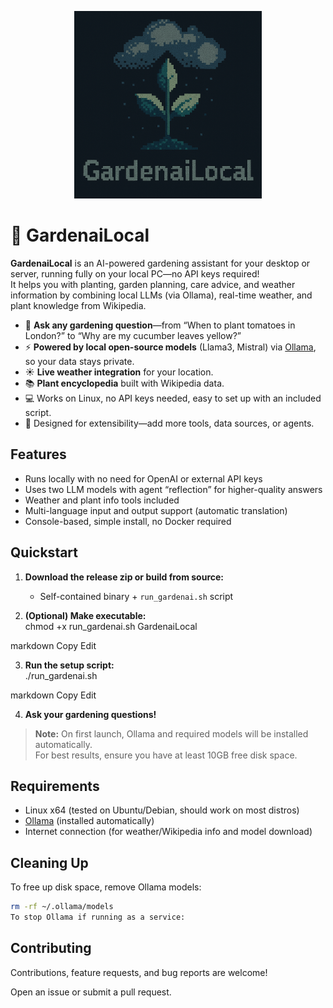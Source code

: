 <p align="center">
  <img src="Assets/logo.png" alt="GardenaiLocal Logo" width="300"/>
</p>

# 🌱 GardenaiLocal

**GardenaiLocal** is an AI-powered gardening assistant for your desktop or server, running fully on your local PC—no API keys required!  
It helps you with planting, garden planning, care advice, and weather information by combining local LLMs (via Ollama), real-time weather, and plant knowledge from Wikipedia.

- 🌱 **Ask any gardening question**—from “When to plant tomatoes in London?” to “Why are my cucumber leaves yellow?”
- ⚡ **Powered by local open-source models** (Llama3, Mistral) via [Ollama](https://ollama.com/), so your data stays private.
- ☀️ **Live weather integration** for your location.
- 📚 **Plant encyclopedia** built with Wikipedia data.
- 💻 Works on Linux, no API keys needed, easy to set up with an included script.
- 🦾 Designed for extensibility—add more tools, data sources, or agents.

## Features

- Runs locally with no need for OpenAI or external API keys
- Uses two LLM models with agent “reflection” for higher-quality answers
- Weather and plant info tools included
- Multi-language input and output support (automatic translation)
- Console-based, simple install, no Docker required

## Quickstart

1. **Download the release zip or build from source:**
   - Self-contained binary + `run_gardenai.sh` script

2. **(Optional) Make executable:**  
chmod +x run_gardenai.sh GardenaiLocal

markdown
Copy
Edit

3. **Run the setup script:**  
./run_gardenai.sh

markdown
Copy
Edit

4. **Ask your gardening questions!**

> **Note:** On first launch, Ollama and required models will be installed automatically.  
> For best results, ensure you have at least 10GB free disk space.

## Requirements

- Linux x64 (tested on Ubuntu/Debian, should work on most distros)
- [Ollama](https://ollama.com/) (installed automatically)
- Internet connection (for weather/Wikipedia info and model download)

## Cleaning Up

To free up disk space, remove Ollama models:

```sh
rm -rf ~/.ollama/models
To stop Ollama if running as a service:

```

## Contributing

Contributions, feature requests, and bug reports are welcome!

Open an issue or submit a pull request.